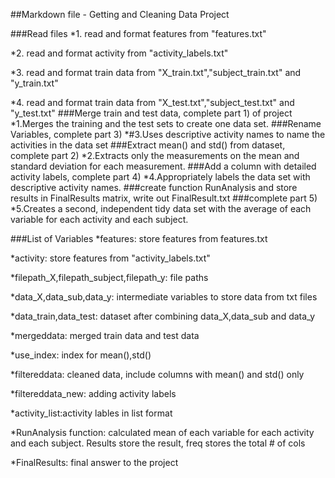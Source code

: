 ##Markdown file - Getting and Cleaning Data Project

###Read files 
*1. read and format features from "features.txt" 

*2. read and format activity from "activity_labels.txt" 

*3. read and format train data from "X_train.txt","subject_train.txt" and "y_train.txt"

*4. read and format train data from "X_test.txt","subject_test.txt" and "y_test.txt"
###Merge train and test data, complete part 1) of project
*1.Merges the training and the test sets to create one data set.
###Rename Variables, complete part 3) 
*#3.Uses descriptive activity names to name the activities in the data set
###Extract mean() and std() from dataset, complete part 2)
*2.Extracts only the measurements on the mean and standard deviation for each measurement. 
###Add a column with detailed activity labels, complete part 4)
*4.Appropriately labels the data set with descriptive activity names. 
###create function RunAnalysis and store results in FinalResults matrix, write out FinalResult.txt
###complete part 5)
*5.Creates a second, independent tidy data set with the average of each variable for each activity and each subject.

###List of Variables
*features: store features from features.txt

*activity: store features from "activity_labels.txt" 

*filepath_X,filepath_subject,filepath_y: file paths

*data_X,data_sub,data_y: intermediate variables to store data from txt files

*data_train,data_test: dataset after combining data_X,data_sub and data_y

*mergeddata: merged train data and test data

*use_index: index for mean(),std() 

*filtereddata: cleaned data, include columns with mean() and std() only

*filtereddata_new: adding activity labels

*activity_list:activity lables in list format

*RunAnalysis function: calculated mean of each variable for each activity and each subject. Results store the result, freq stores the total # of cols

*FinalResults: final answer to the project